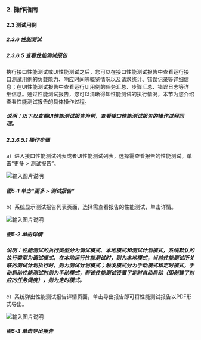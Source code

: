 ### 2. 操作指南

#### 2.3 测试用例

##### 2.3.6 性能测试

##### 2.3.6.5 查看性能测试报告

执行接口性能测试或UI性能测试之后，您可以在接口性能测试报告中查看运行接口测试用例的负载能力、响应时间等概览情况以及请求统计、错误记录等详细信息；在UI性能测试报告中查看运行UI用例的任务汇总、步骤汇总、错误日志等详细信息。通过性能测试报告，您可以清晰得知性能测试的执行情况，本节为您介绍查看性能测试报告的具体操作过程。

##### 说明：以下以查看UI性能测试报告为例，查看接口性能测试报告的操作过程同理。

##### 2.3.6.5.1 操作步骤

a）进入接口性能测试列表或者UI性能测试列表，选择需查看报告的性能测试，单击“更多 > 测试报告”。

![输入图片说明](../../../images/SoFlu%E5%85%A8%E8%87%AA%E5%8A%A8%E6%B5%8B%E8%AF%95%E5%B9%B3%E5%8F%B0%E6%95%99%E7%A8%8B/2.%20%E6%93%8D%E4%BD%9C%E6%8C%87%E5%8D%97/6.%20%E6%80%A7%E8%83%BD%E6%B5%8B%E8%AF%95/5-1.png)

##### 图5-1 单击“更多 > 测试报告”

b）系统显示测试报告列表页面，选择需查看报告的性能测试，单击详情。

![输入图片说明](../../../images/SoFlu%E5%85%A8%E8%87%AA%E5%8A%A8%E6%B5%8B%E8%AF%95%E5%B9%B3%E5%8F%B0%E6%95%99%E7%A8%8B/2.%20%E6%93%8D%E4%BD%9C%E6%8C%87%E5%8D%97/6.%20%E6%80%A7%E8%83%BD%E6%B5%8B%E8%AF%95/5-2.png)

##### 图5-2 单击详情

##### 说明：性能测试的执行类型分为调试模式、本地模式和测试计划模式，系统默认的执行类型为调试模式，在本地运行性能测试时，则为本地模式，当前性能测试所关联的测试计划执行时，则为测试计划模式；触发模式分为手动模式和定时模式，手动启动性能测试时则为手动模式，若该性能测试设置了定时自动启动（即创建了对应的任务调度），则为定时模式。

c）系统弹出性能测试报告详情页面，单击导出报告即可将性能测试报告以PDF形式导出。

![输入图片说明](../../../images/SoFlu%E5%85%A8%E8%87%AA%E5%8A%A8%E6%B5%8B%E8%AF%95%E5%B9%B3%E5%8F%B0%E6%95%99%E7%A8%8B/2.%20%E6%93%8D%E4%BD%9C%E6%8C%87%E5%8D%97/6.%20%E6%80%A7%E8%83%BD%E6%B5%8B%E8%AF%95/5-3.png)

##### 图5-3 单击导出报告
